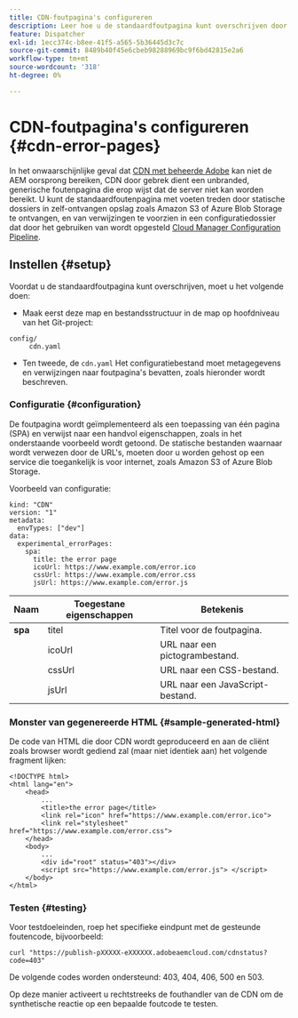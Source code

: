```yaml
---
title: CDN-foutpagina's configureren
description: Leer hoe u de standaardfoutpagina kunt overschrijven door statische bestanden te hosten in zelfgehoste opslag zoals Amazon S3 of Azure Blob Storage, en ernaar te verwijzen in een configuratiebestand dat wordt geïmplementeerd met de configuratiepijplijn van Cloud Manager.
feature: Dispatcher
exl-id: 1ecc374c-b8ee-41f5-a565-5b36445d3c7c
source-git-commit: 8489b40f45e6cbeb98288969bc9f6bd42815e2a6
workflow-type: tm+mt
source-wordcount: '318'
ht-degree: 0%

---
```


# CDN-foutpagina&#39;s configureren {#cdn-error-pages}

In het onwaarschijnlijke geval dat [CDN met beheerde Adobe](/help/implementing/dispatcher/cdn.md#aem-managed-cdn) kan niet de AEM oorsprong bereiken, CDN door gebrek dient een unbranded, generische foutenpagina die erop wijst dat de server niet kan worden bereikt. U kunt de standaardfoutenpagina met voeten treden door statische dossiers in zelf-ontvangen opslag zoals Amazon S3 of Azure Blob Storage te ontvangen, en van verwijzingen te voorzien in een configuratiedossier dat door het gebruiken van wordt opgesteld [Cloud Manager Configuration Pipeline](/help/implementing/cloud-manager/configuring-pipelines/introduction-ci-cd-pipelines.md#config-deployment-pipeline).

## Instellen {#setup}

Voordat u de standaardfoutpagina kunt overschrijven, moet u het volgende doen:

* Maak eerst deze map en bestandsstructuur in de map op hoofdniveau van het Git-project:

```
config/
     cdn.yaml
```

* Ten tweede, de `cdn.yaml` Het configuratiebestand moet metagegevens en verwijzingen naar foutpagina&#39;s bevatten, zoals hieronder wordt beschreven.

### Configuratie {#configuration}

De foutpagina wordt geïmplementeerd als een toepassing van één pagina (SPA) en verwijst naar een handvol eigenschappen, zoals in het onderstaande voorbeeld wordt getoond.  De statische bestanden waarnaar wordt verwezen door de URL&#39;s, moeten door u worden gehost op een service die toegankelijk is voor internet, zoals Amazon S3 of Azure Blob Storage.

Voorbeeld van configuratie:

```
kind: "CDN"
version: "1"
metadata:
  envTypes: ["dev"]
data:
  experimental_errorPages:
    spa:
      title: the error page
      icoUrl: https://www.example.com/error.ico
      cssUrl: https://www.example.com/error.css
      jsUrl: https://www.example.com/error.js
```

| Naam | Toegestane eigenschappen | Betekenis |
|-----------|--------------------------|-------------|
| **spa** | titel | Titel voor de foutpagina. |
|     | icoUrl | URL naar een pictogrambestand. |
|     | cssUrl | URL naar een CSS-bestand. |
|     | jsUrl | URL naar een JavaScript-bestand. |

### Monster van gegenereerde HTML {#sample-generated-html}

De code van HTML die door CDN wordt geproduceerd en aan de cliënt zoals browser wordt gediend zal (maar niet identiek aan) het volgende fragment lijken:

```
<!DOCTYPE html>
<html lang="en">
    <head>
        ...
        <title>the error page</title>
        <link rel="icon" href="https://www.example.com/error.ico">
        <link rel="stylesheet" href="https://www.example.com/error.css">
    </head>
    <body>
        ...
        <div id="root" status="403"></div>
        <script src="https://www.example.com/error.js"> </script>
    </body>
</html>
```

### Testen {#testing}

Voor testdoeleinden, roep het specifieke eindpunt met de gesteunde foutencode, bijvoorbeeld:

```
curl "https://publish-pXXXXX-eXXXXXX.adobeaemcloud.com/cdnstatus?code=403"
```

De volgende codes worden ondersteund: 403, 404, 406, 500 en 503.

Op deze manier activeert u rechtstreeks de fouthandler van de CDN om de synthetische reactie op een bepaalde foutcode te testen.
